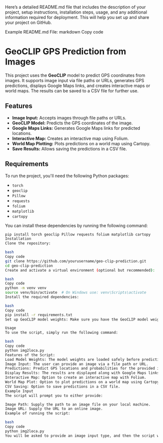 
Here’s a detailed README.md file that includes the description of your project, setup instructions, installation steps, usage, and any additional information required for deployment. This will help you set up and share your project on GitHub.

Example README.md File:
markdown
Copy code
# GeoCLIP GPS Prediction from Images

This project uses the **GeoCLIP** model to predict GPS coordinates from images. It supports image input via file paths or URLs, generates GPS predictions, displays Google Maps links, and creates interactive maps or world maps. The results can be saved to a CSV file for further use.

## Features

- **Image Input:** Accepts images through file paths or URLs.
- **GeoCLIP Model:** Predicts the GPS coordinates of the image.
- **Google Maps Links:** Generates Google Maps links for predicted locations.
- **Interactive Map:** Creates an interactive map using Folium.
- **World Map Plotting:** Plots predictions on a world map using Cartopy.
- **Save Results:** Allows saving the predictions in a CSV file.

## Requirements

To run the project, you'll need the following Python packages:

- `torch`
- `geoclip`
- `Pillow`
- `requests`
- `folium`
- `matplotlib`
- `cartopy`

You can install these dependencies by running the following command:

```bash
pip install torch geoclip Pillow requests folium matplotlib cartopy
Installation
Clone the repository:

bash
Copy code
git clone https://github.com/yourusername/geo-clip-prediction.git
cd geo-clip-prediction
Create and activate a virtual environment (optional but recommended):

bash
Copy code
python -m venv venv
source venv/bin/activate  # On Windows use: venv\Scripts\activate
Install the required dependencies:

bash
Copy code
pip install -r requirements.txt
Set up GeoCLIP model weights: Make sure you have the GeoCLIP model weights in the correct directory. If they are not available, download and place them in the appropriate folder.

Usage
To use the script, simply run the following command:

bash
Copy code
python img2loca.py
Features of the Script:
Load Model Weights: The model weights are loaded safely before predictions are made.
Image Input: The user can provide an image via a file path or URL.
Predictions: Predict GPS locations and probabilities for the provided image.
Display Results: The results are displayed along with Google Maps links.
Interactive Map: Option to create an interactive map with Folium.
World Map Plot: Option to plot predictions on a world map using Cartopy.
CSV Saving: Option to save predictions in a CSV file.
Example Input
The script will prompt you to either provide:

Image Path: Supply the path to an image file on your local machine.
Image URL: Supply the URL to an online image.
Example of running the script:

bash
Copy code
python img2loca.py
You will be asked to provide an image input type, and then the script will perform predictions and display results.
